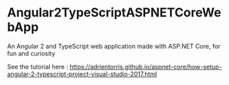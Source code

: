 # Angular2TypeScriptASPNETCoreWebApp
An Angular 2 and TypeScript web application made with ASP.NET Core, for fun and curiosity

See the tutorial here : https://adrientorris.github.io/aspnet-core/how-setup-angular-2-typescript-project-visual-studio-2017.html